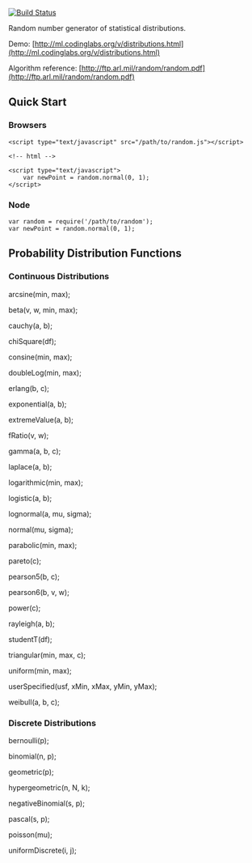 [![Build Status](https://travis-ci.org/ericzhang-cn/random.js.png)](https://travis-ci.org/ericzhang-cn/random.js])

Random number generator of statistical distributions.

Demo: [http://ml.codinglabs.org/v/distributions.html](http://ml.codinglabs.org/v/distributions.html)

Algorithm reference: [http://ftp.arl.mil/random/random.pdf](http://ftp.arl.mil/random/random.pdf)

## Quick Start
### Browsers

    <script type="text/javascript" src="/path/to/random.js"></script>
    
    <!-- html -->

    <script type="text/javascript">
        var newPoint = random.normal(0, 1);
    </script>

### Node

    var random = require('/path/to/random');
    var newPoint = random.normal(0, 1);

## Probability Distribution Functions
### Continuous Distributions

arcsine(min, max); 

beta(v, w, min, max); 

cauchy(a, b);

chiSquare(df);

consine(min, max);

doubleLog(min, max);

erlang(b, c);

exponential(a, b);

extremeValue(a, b);

fRatio(v, w);

gamma(a, b, c);

laplace(a, b);

logarithmic(min, max);

logistic(a, b);

lognormal(a, mu, sigma);

normal(mu, sigma);

parabolic(min, max);

pareto(c);

pearson5(b, c);

pearson6(b, v, w);

power(c);

rayleigh(a, b);

studentT(df);

triangular(min, max, c);

uniform(min, max);

userSpecified(usf, xMin, xMax, yMin, yMax);

weibull(a, b, c);

### Discrete Distributions

bernoulli(p);

binomial(n, p);

geometric(p);

hypergeometric(n, N, k);

negativeBinomial(s, p);

pascal(s, p);

poisson(mu);

uniformDiscrete(i, j);
